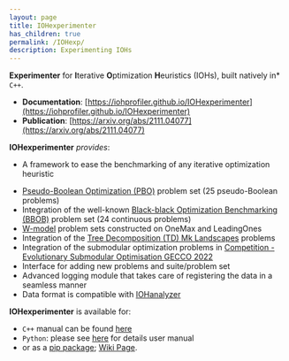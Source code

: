 ```yaml
---
layout: page
title: IOHexperimenter
has_children: true
permalink: /IOHexp/
description: Experimenting IOHs
---
```


**Experimenter** for **I**terative **O**ptimization **H**euristics (IOHs), built natively in* `C++`.

* **Documentation**: [https://iohprofiler.github.io/IOHexperimenter](https://iohprofiler.github.io/IOHexperimenter)
* **Publication**: [https://arxiv.org/abs/2111.04077](https://arxiv.org/abs/2111.04077)

**IOHexperimenter** *provides*:

* A framework to ease the benchmarking of any iterative optimization heuristic
<!-- * Continuous and discrete benchmarking problems -->
* [Pseudo-Boolean Optimization (PBO)](https://iohprofiler.github.io/IOHproblem/) problem set (25 pseudo-Boolean problems)
* Integration of the well-known [Black-black Optimization Benchmarking (BBOB)](https://github.com/numbbo/coco) problem set (24 continuous problems)
* [W-model](https://dl.acm.org/doi/abs/10.1145/3205651.3208240?casa_token=S4U_Pi9f6MwAAAAA:U9ztNTPwmupT8K3GamWZfBL7-8fqjxPtr_kprv51vdwA-REsp0EyOFGa99BtbANb0XbqyrVg795hIw) problem sets constructed on OneMax and LeadingOnes
* Integration of the [Tree Decomposition (TD) Mk Landscapes](https://github.com/tobiasvandriessel/problem-generator) problems
* Integration of the submodular optimization problems in [Competition - Evolutionary Submodular Optimisation GECCO 2022](https://cs.adelaide.edu.au/~optlog/CompetitionESO2022.php)
* Interface for adding new problems and suite/problem set
* Advanced logging module that takes care of registering the data in a seamless manner
* Data format is compatible with [IOHanalyzer](https://github.com/IOHprofiler/IOHanalyzer)

**IOHexperimenter** is available for:

* `C++` manual can be found [here](https://iohprofiler.github.io/IOHexp/Cpp/)
* `Python`: please see [here](https://github.com/IOHprofiler/IOHexperimenter/tree/master/ioh) for details user manual
* or as a [pip package](https://pypi.org/project/ioh); [Wiki Page](https://iohprofiler.github.io/IOHexp/python/).
